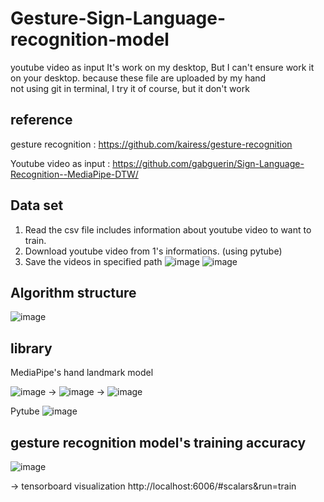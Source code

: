 # Gesture-Sign-Language-recognition-model
youtube video as input
It's work on my desktop, But I can't ensure work it on your desktop. 
because these file are uploaded by my hand  
not using git in terminal, I try it of course, but it don't work

## reference
gesture recognition : https://github.com/kairess/gesture-recognition

Youtube video as input : https://github.com/gabguerin/Sign-Language-Recognition--MediaPipe-DTW/

## Data set
1. Read the csv file includes information about youtube video to want to train. 
2. Download youtube video from 1's informations. (using pytube)
3. Save the videos in specified path 
![image](https://user-images.githubusercontent.com/73246476/154867451-8fc3645c-f674-4827-bdf1-f6d9bbbf8a13.png)
![image](https://user-images.githubusercontent.com/73246476/154867458-37268e56-35f5-41b8-b82b-927edcb055e2.png)

## **Algorithm structure**
![image](https://user-images.githubusercontent.com/73246476/154867620-4fa433b8-c332-40c9-ab88-24d38dc5a7de.png)

## library
MediaPipe's hand landmark model

![image](https://user-images.githubusercontent.com/73246476/154867644-249e4bb7-5ec3-485f-9848-f0f2e8e9a6b4.png)
-> ![image](https://user-images.githubusercontent.com/73246476/154867654-b08dcad2-364c-4bb8-b54a-7ff3fa857233.png)
-> ![image](https://user-images.githubusercontent.com/73246476/154867668-6b2a8de8-8983-4336-97c3-185a667e3441.png)

Pytube
![image](https://user-images.githubusercontent.com/73246476/154867703-ec5f1654-c64c-463f-ae3f-0c02af307cc6.png)

## gesture recognition model's training accuracy
![image](https://user-images.githubusercontent.com/73246476/154867739-95c7565b-95d7-4de0-bfca-ffc6e848e112.png)

-> tensorboard visualization
http://localhost:6006/#scalars&run=train


